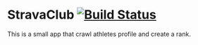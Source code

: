 # StravaClub [![Build Status](https://travis-ci.org/edmarfelipe/StravaClub.svg?branch=master)](https://travis-ci.org/edmarfelipe/StravaClub)

This is a small app that crawl athletes profile and create a rank.